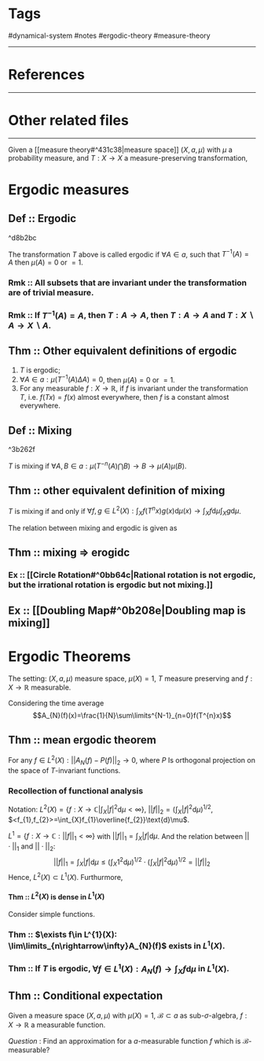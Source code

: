 # Tags
#dynamical-system #notes #ergodic-theory #measure-theory 

---

# References


---


# Other related files


---

Given a [[measure theory#^431c38|measure space]] $(X,a,\mu)$ with $\mu$ a probability measure, and $T:X\rightarrow X$ a measure-preserving transformation,
# Ergodic measures
## Def :: Ergodic

^d8b2bc

The transformation $T$ above is called ergodic if $\forall A\in a$, such that $T^{-1}(A)=A$ then $\mu(A)=0$ or $=1$.

### Rmk :: All subsets that are invariant under the transformation are of trivial measure.
### Rmk :: If $T^{-1}(A)=A$, then $T:A\rightarrow A$, then $T:A\rightarrow A$ and $T:X\backslash A\rightarrow X\backslash A$.

## Thm :: Other equivalent definitions of ergodic
1. $T$ is ergodic;
2. $\forall A\in a: \mu(T^{-1}(A)\Delta A)=0$, then $\mu(A)=0$ or $=1$.
3. For any measurable $f:X\rightarrow \mathbb{R}$, if $f$ is invariant under the transformation $T$, i.e. $f(Tx)=f(x)$ almost everywhere, then $f$ is a constant almost everywhere.


## Def :: Mixing

^3b262f

$T$ is mixing if $\forall A, B\in a: \mu(T^{-n}(A)\bigcap B)\rightarrow B\rightarrow \mu(A)\mu(B)$.

## Thm :: other equivalent definition of mixing
$T$ is mixing if and only if $\forall f,g \in L^{2}(X): \int_{X}f(T^{n}x)g(x)\text{d}\mu(x)\rightarrow\int_{X}f\text{d}\mu\int_{X}g\text{d}\mu$.


The relation between mixing and ergodic is given as 
## Thm :: mixing $\Rightarrow$ erogidc


### Ex :: [[Circle Rotation#^0bb64c|Rational rotation is not ergodic, but the irrational rotation is ergodic but not mixing.]]

## Ex :: [[Doubling Map#^0b208e|Doubling map is mixing]]



# Ergodic Theorems

The setting: $(X,a,\mu)$ measure space, $\mu(X)=1$, $T$ measure preserving and $f:X\rightarrow \mathbb{R}$ measurable.

Considering the time average $$A_{N}(f)(x)=\frac{1}{N}\sum\limits^{N-1}_{n=0}f(T^{n}x)$$
## Thm :: mean ergodic theorem
For any $f\in L^{2}(X): ||A_{N}(f)-P(f)||_{2}\rightarrow 0$, where $P$ Is orthogonal projection on the space of $T$-invariant functions.

### Recollection of functional analysis
Notation: $L^{2}(X)=\{f:X\rightarrow\mathbb{C}|\int_{X}|f|^{2}\text{d}\mu<\infty\}$, $||f||_{2}=(\int_{X}|f|^{2}\text{d}\mu)^{1/2}$, $<f_{1},f_{2}>=\int_{X}f_{1}\overline{f_{2}}\text{d}\mu$.

$L^{1}=\{f:X\rightarrow\mathbb{C}:||f||_{1}<\infty\}$ with $||f||_{1}=\int_{X}|f|\text{d}\mu$.
And the relation between $||\cdot||_{1}$ and $||\cdot||_{2}$: $$||f||_{1}=\int_{X}|f|\text{d}\mu\leq(\int_{X}1^{2}\text{d}\mu)^{1/2}\cdot(\int_{X}|f|^{2}\text{d}\mu)^{1/2}=||f||_{2}$$
Hence, $L^{2}(X)\subset L^{1}(X)$. Furthurmore,
#### Thm :: $L^{2}(X)$ is dense in $L^{1}(X)$
Consider simple functions.


### Thm :: $\exists f\in L^{1}(X): \lim\limits_{n\rightarrow\infty}A_{N}(f)$ exists in $L^{1}(X)$.

### Thm :: If $T$ is ergodic, $\forall f\in L^{1}(X): A_{N}(f)\rightarrow \int_{X}f\text{d}\mu$ in $L^{1}(X)$.


## Thm :: Conditional expectation
Given a measure space $(X,a,\mu)$ with $\mu(X)=1$, $\mathcal{B}\subset a$ as sub-$\sigma$-algebra, $f:X\rightarrow\mathbb{R}$ a measurable function.

*Question* : Find an approximation for a $a$-measurable function $f$ which is $\mathcal{B}$-measurable?
